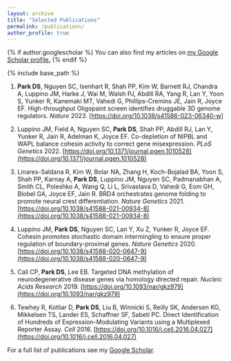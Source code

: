```yaml
---
layout: archive
title: "Selected Publications"
permalink: /publications/
author_profile: true
---
```


{% if author.googlescholar %}
  You can also find my articles on <u><a href="{{author.googlescholar}}">my Google Scholar profile</a>.</u>
{% endif %}

{% include base_path %}

1. **Park DS**, Nguyen SC, Isenhart R, Shah PP, Kim W, Barnett RJ, Chandra A, Luppino JM, Harke J, Wai M, Walsh PJ, Abdill RA, Yang R, Lan Y, Yoon S, Yunker R, Kanemaki MT, Vahedi G, Phillips-Cremins JE, Jain R, Joyce EF. High-throughput Oligopaint screen identifies druggable 3D genome regulators. *Nature* 2023. [https://doi.org/10.1038/s41586-023-06340-w]

2.	Luppino JM, Field A, Nguyen SC, **Park DS**, Shah PP, Abdill RJ, Lan Y, Yunker R, Jain R, Adelman K, Joyce EF. Co-depletion of NIPBL and WAPL balance cohesin activity to correct gene misexpression. *PLoS Genetics* 2022. [https://doi.org/10.1371/journal.pgen.1010528](https://doi.org/10.1371/journal.pgen.1010528)  

3.	Linares-Saldana R, Kim W, Bolar NA, Zhang H, Koch-Bojalad BA, Yoon S, Shah PP, Karnay A, **Park DS**, Luppino JM, Nguyen SC, Padmanabhan A, Smith CL, Poleshko A, Wang Q, Li L, Srivastava D, Vahedi G, Eom GH, Blobel GA, Joyce EF, Jain R. BRD4 orchestrates genome folding to promote neural crest differentiation. *Nature Genetics* 2021. [https://doi.org/10.1038/s41588-021-00934-8](https://doi.org/10.1038/s41588-021-00934-8)

4.	Luppino JM, **Park DS**, Nguyen SC, Lan Y, Xu Z, Yunker R, Joyce EF. Cohesin promotes stochastic domain intermingling to ensure proper regulation of boundary-proximal genes. *Nature Genetics* 2020. [https://doi.org/10.1038/s41588-020-0647-9](https://doi.org/10.1038/s41588-020-0647-9) 

5.	Cali CP, **Park DS**, Lee EB. Targeted DNA methylation of neurodegenerative disease genes via homology directed repair. *Nucleic Acids Research* 2019. [https://doi.org/10.1093/nar/gkz979](https://doi.org/10.1093/nar/gkz979)

6.	Tewhey R, Kotliar D, **Park DS**, Liu B, Winnicki S, Reilly SK, Andersen KG, Mikkelsen TS, Lander ES, Schaffner SF, Sabeti PC. Direct Identification of Hundreds of Expression-Modulating Variants using a Multiplexed Reporter Assay. *Cell* 2016. [https://doi.org/10.1016/j.cell.2016.04.027](https://doi.org/10.1016/j.cell.2016.04.027)

For a full list of publications see my [Google Scholar](https://scholar.google.com/citations?user=9QSmURcAAAAJ&hl=en).

